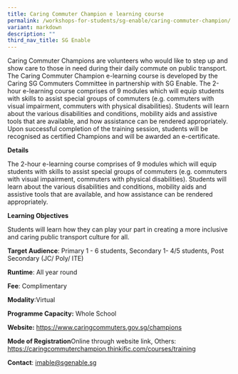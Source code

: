 ```yaml
---
title: Caring Commuter Champion e learning course
permalink: /workshops-for-students/sg-enable/caring-commuter-champion/
variant: markdown
description: ""
third_nav_title: SG Enable
---
```

Caring Commuter Champions are volunteers who would like to step up and show care to those in need during their daily commute on public transport. The Caring Commuter Champion e-learning course is developed by the Caring SG Commuters Committee in partnership with SG Enable. The 2-hour e-learning course comprises of 9 modules which will equip students with skills to assist special groups of commuters (e.g. commuters with visual impairment, commuters with physical disabilities). Students will learn about the various disabilities and conditions, mobility aids and assistive tools that are available, and how assistance can be rendered appropriately. Upon successful completion of the training session, students will be recognised as certified Champions and will be awarded an e-certificate.

**Details**

The 2-hour e-learning course comprises of 9 modules which will equip students with skills to assist special groups of commuters (e.g. commuters with visual impairment, commuters with physical disabilities). Students will learn about the various disabilities and conditions, mobility aids and assistive tools that are available, and how assistance can be rendered appropriately.

**Learning Objectives**

Students will learn how they can play your part in creating a more inclusive and caring public transport culture for all.

**Target Audience**: Primary 1 - 6 students, Secondary 1- 4/5 students, Post Secondary (JC/ Poly/ ITE)

**Runtime**: All year round

**Fee**: Complimentary

**Modality**:Virtual

**Programme Capacity:** Whole School

**Website:** https://www.caringcommuters.gov.sg/champions

**Mode of Registration**Online through website link, Others: https://caringcommuterchampion.thinkific.com/courses/training

**Contact**: imable@sgenable.sg